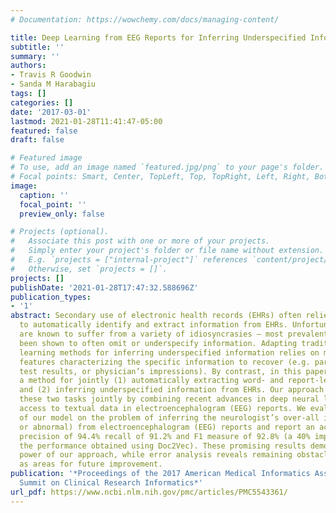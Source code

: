 ```yaml
---
# Documentation: https://wowchemy.com/docs/managing-content/

title: Deep Learning from EEG Reports for Inferring Underspecified Information
subtitle: ''
summary: ''
authors:
- Travis R Goodwin
- Sanda M Harabagiu
tags: []
categories: []
date: '2017-03-01'
lastmod: 2021-01-28T11:41:47-05:00
featured: false
draft: false

# Featured image
# To use, add an image named `featured.jpg/png` to your page's folder.
# Focal points: Smart, Center, TopLeft, Top, TopRight, Left, Right, BottomLeft, Bottom, BottomRight.
image:
  caption: ''
  focal_point: ''
  preview_only: false

# Projects (optional).
#   Associate this post with one or more of your projects.
#   Simply enter your project's folder or file name without extension.
#   E.g. `projects = ["internal-project"]` references `content/project/deep-learning/index.md`.
#   Otherwise, set `projects = []`.
projects: []
publishDate: '2021-01-28T17:47:32.588696Z'
publication_types:
- '1'
abstract: Secondary use of electronic health records (EHRs) often relies on the ability
  to automatically identify and extract information from EHRs. Unfortunately, EHRs
  are known to suffer from a variety of idiosyncrasies – most prevalently, they have
  been shown to often omit or underspecify information. Adapting traditional machine
  learning methods for inferring underspecified information relies on manually specifying
  features characterizing the specific information to recover (e.g. particular findings,
  test results, or physician’s impressions). By contrast, in this paper, we present
  a method for jointly (1) automatically extracting word- and report-level features
  and (2) inferring underspecified information from EHRs. Our approach accomplishes
  these two tasks jointly by combining recent advances in deep neural learning with
  access to textual data in electroencephalogram (EEG) reports. We evaluate the performance
  of our model on the problem of inferring the neurologist’s over-all impression (normal
  or abnormal) from electroencephalogram (EEG) reports and report an accuracy of 91.4%
  precision of 94.4% recall of 91.2% and F1 measure of 92.8% (a 40% improvement over
  the performance obtained using Doc2Vec). These promising results demonstrate the
  power of our approach, while error analysis reveals remaining obstacles as well
  as areas for future improvement.
publication: '*Proceedings of the 2017 American Medical Informatics Association (AMIA)
  Summit on Clinical Research Informatics*'
url_pdf: https://www.ncbi.nlm.nih.gov/pmc/articles/PMC5543361/
---
```

